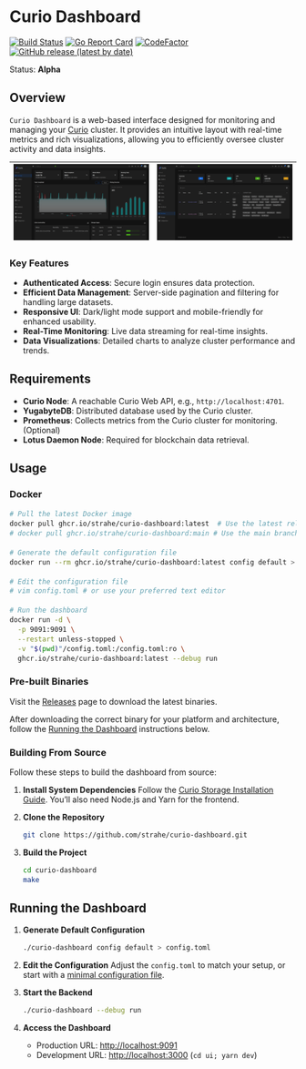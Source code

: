 
# Curio Dashboard

[![Build Status](https://github.com/strahe/curio-dashboard/workflows/CI/badge.svg)](https://github.com/strahe/curio-dashboard/actions) [![Go Report Card](https://goreportcard.com/badge/github.com/strahe/curio-dashboard)](https://goreportcard.com/report/github.com/strahe/curio-dashboard) [![CodeFactor](https://www.codefactor.io/repository/github/strahe/curio-dashboard/badge)](https://www.codefactor.io/repository/github/strahe/curio-dashboard) [![GitHub release (latest by date)](https://img.shields.io/github/v/release/strahe/curio-dashboard)](https://github.com/strahe/curio-dashboard/releases)

Status: **Alpha**

## Overview

`Curio Dashboard` is a web-based interface designed for monitoring and managing your [Curio](https://github.com/filecoin-project/curio) cluster. It provides an intuitive layout with real-time metrics and rich visualizations, allowing you to efficiently oversee cluster activity and data insights.

| ![Overview](images/overview.png) | ![Machine](images/machine.png) |
|:--------------------------------:|:------------------------------:|
### Key Features

- **Authenticated Access**: Secure login ensures data protection.
- **Efficient Data Management**: Server-side pagination and filtering for handling large datasets.
- **Responsive UI**: Dark/light mode support and mobile-friendly for enhanced usability.
- **Real-Time Monitoring**: Live data streaming for real-time insights.
- **Data Visualizations**: Detailed charts to analyze cluster performance and trends.

## Requirements

- **Curio Node**: A reachable Curio Web API, e.g., `http://localhost:4701`.
- **YugabyteDB**: Distributed database used by the Curio cluster.
- **Prometheus**: Collects metrics from the Curio cluster for monitoring. (Optional)
- **Lotus Daemon Node**: Required for blockchain data retrieval.

## Usage

### Docker

```bash
# Pull the latest Docker image
docker pull ghcr.io/strahe/curio-dashboard:latest  # Use the latest release
# docker pull ghcr.io/strahe/curio-dashboard:main # Use the main branch

# Generate the default configuration file
docker run --rm ghcr.io/strahe/curio-dashboard:latest config default > config.toml

# Edit the configuration file
# vim config.toml # or use your preferred text editor

# Run the dashboard
docker run -d \
  -p 9091:9091 \
  --restart unless-stopped \
  -v "$(pwd)"/config.toml:/config.toml:ro \
  ghcr.io/strahe/curio-dashboard:latest --debug run
```

### Pre-built Binaries

Visit the [Releases](https://github.com/strahe/curio-dashboard/releases) page to download the latest binaries.

After downloading the correct binary for your platform and architecture, follow the [Running the Dashboard](#running-the-dashboard) instructions below.

### Building From Source

Follow these steps to build the dashboard from source:

1. **Install System Dependencies**
   Follow the [Curio Storage Installation Guide](https://docs.curiostorage.org/installation#linux-build-from-source).
   You’ll also need Node.js and Yarn for the frontend.

2. **Clone the Repository**
   ```bash
   git clone https://github.com/strahe/curio-dashboard.git
   ```

3. **Build the Project**
   ```bash
   cd curio-dashboard
   make
   ```

## Running the Dashboard

1. **Generate Default Configuration**
   ```bash
   ./curio-dashboard config default > config.toml
   ```

2. **Edit the Configuration**
   Adjust the `config.toml` to match your setup, or start with a [minimal configuration file](minimal.config.toml).

3. **Start the Backend**
   ```bash
   ./curio-dashboard --debug run
   ```

4. **Access the Dashboard**
   - Production URL: [http://localhost:9091](http://localhost:9091)
   - Development URL: [http://localhost:3000](http://localhost:3000) (`cd ui; yarn dev`)
